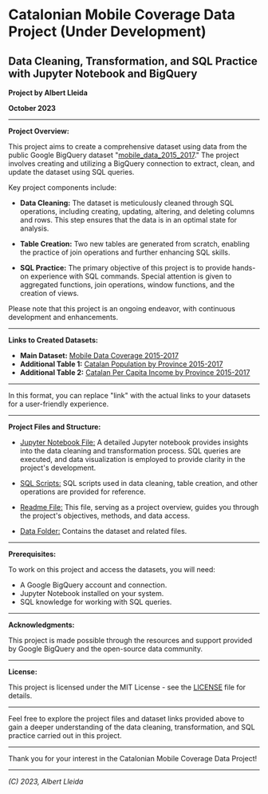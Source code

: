 # Catalonian Mobile Coverage Data Project (Under Development)

## Data Cleaning, Transformation, and SQL Practice with Jupyter Notebook and BigQuery

**Project by Albert Lleida**

**October 2023**

---

**Project Overview:**

This project aims to create a comprehensive dataset using data from the public Google BigQuery dataset "[mobile_data_2015_2017](link)." The project involves creating and utilizing a BigQuery connection to extract, clean, and update the dataset using SQL queries.

Key project components include:

- **Data Cleaning:** The dataset is meticulously cleaned through SQL operations, including creating, updating, altering, and deleting columns and rows. This step ensures that the data is in an optimal state for analysis.

- **Table Creation:** Two new tables are generated from scratch, enabling the practice of join operations and further enhancing SQL skills.

- **SQL Practice:** The primary objective of this project is to provide hands-on experience with SQL commands. Special attention is given to aggregated functions, join operations, window functions, and the creation of views.

Please note that this project is an ongoing endeavor, with continuous development and enhancements.

---

**Links to Created Datasets:**

- **Main Dataset:** [Mobile Data Coverage 2015-2017](link)
- **Additional Table 1:** [Catalan Population by Province 2015-2017](link)
- **Additional Table 2:** [Catalan Per Capita Income by Province 2015-2017](link)

---

In this format, you can replace "link" with the actual links to your datasets for a user-friendly experience.

---

**Project Files and Structure:** 

- [Jupyter Notebook File:](link) A detailed Jupyter notebook provides insights into the data cleaning and transformation process. SQL queries are executed, and data visualization is employed to provide clarity in the project's development.

- [SQL Scripts:](link) SQL scripts used in data cleaning, table creation, and other operations are provided for reference.

- [Readme File:](link) This file, serving as a project overview, guides you through the project's objectives, methods, and data access.

- [Data Folder:](link) Contains the dataset and related files.

---

**Prerequisites:**

To work on this project and access the datasets, you will need:

- A Google BigQuery account and connection.
- Jupyter Notebook installed on your system.
- SQL knowledge for working with SQL queries.

---

**Acknowledgments:**

This project is made possible through the resources and support provided by Google BigQuery and the open-source data community.

---

**License:**

This project is licensed under the MIT License - see the [LICENSE](link) file for details.

---

Feel free to explore the project files and dataset links provided above to gain a deeper understanding of the data cleaning, transformation, and SQL practice carried out in this project.

---

Thank you for your interest in the Catalonian Mobile Coverage Data Project!

---

*(C) 2023, Albert Lleida*
